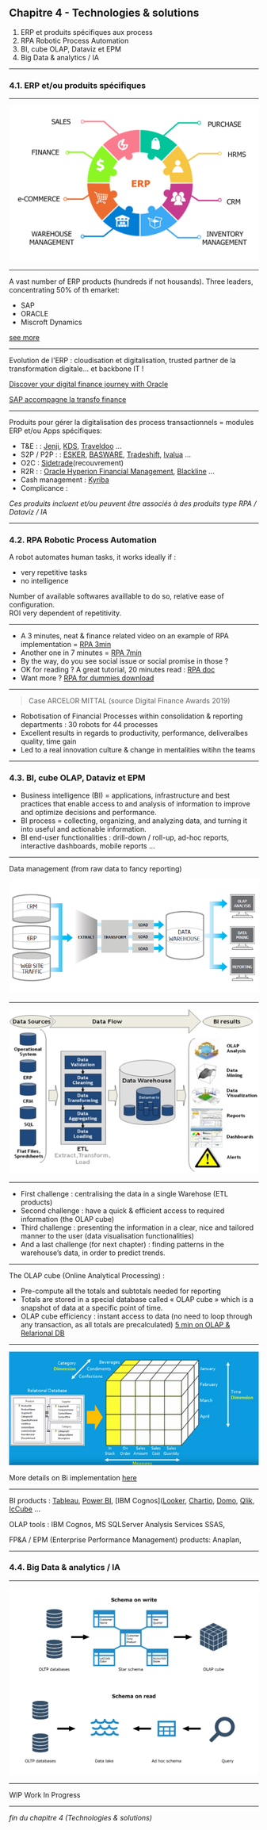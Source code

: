 ## Chapitre 4 - Technologies & solutions

1. ERP et produits spécifiques aux process
2. RPA Robotic Process Automation 
3. BI, cube OLAP, Dataviz et EPM
4. Big Data & analytics / IA  

----

### 4.1. ERP et/ou produits spécifiques

----

<img src="images/erp3.png" style="background:none; border:none; box-shadow:none;"/>     

----

A vast number of ERP products (hundreds if not housands). 
Three leaders, concentrating 50% of th emarket:
- SAP
- ORACLE
- Miscroft Dynamics    

[see more](http://www.businessnsoftware.com/erp-market-share/)

----

Evolution de l'ERP : cloudisation et digitalisation, trusted partner de la transformation digitale... et backbone IT !     

[Discover your digital finance journey with Oracle](https://www.oracle.com/webfolder/assets/digibook/erp-cloudjourney/index.html?src=RoadmapTYP&elq_mid=94867&sh=&cmid=WWMK160606P00031C0004)

[SAP accompagne la transfo finance](https://news.sap.com/france/2019/03/comment-sap-supporte-transformation-fonction-finance/?campaigncode=CRM-FR19-S4H-ONEVO01LKN&source=socialad-EMEA-FR-Linkedin-VirtualSummit-SU4-CFO)     

----

Produits pour gérer la digitalisation des process transactionnels = modules ERP et/ou Apps spécifiques: 
- T&E : : [Jenji](https://jenji.io/en), [KDS](https://www.kds.fr/), [Traveldoo](https://www.traveldoo.com/) ...
- S2P / P2P : : [ESKER](https://www.esker.co.uk/), [BASWARE](https://www.basware.com/en-gb), [Tradeshift](https://tradeshift.com/), [Ivalua](https://fr.ivalua.com/) ...
- O2C : [Sidetrade](https://www.sidetrade.com/fr/produits/financials)(recouvrement)
- R2R : : [Oracle Hyperion Financial Management](https://www.oracle.com/applications/performance-management/products/financial-close-reporting/hyperion-financial-management/), [Blackline](https://www.blackline.com/) ...
- Cash management : [Kyriba](https://www.kyriba.fr/)
- Complicance : 

*Ces produits incluent et/ou peuvent être associés à des produits type RPA / Dataviz / IA*

----

### 4.2. RPA Robotic Process Automation

A robot automates human tasks, it works ideally if : 
- very repetitive tasks
- no intelligence

Number of available softwares availlable to do so, relative ease of configuration.     
ROI very dependent of repetitivity.

----

- A 3 minutes, neat & finance related video on an example of RPA implementation = [RPA 3min](https://youtu.be/xW95yb6J1eU)
- Another one in 7 minutes = [RPA 7min](https://youtu.be/loOR-nz9DGY)
- By the way, do you see social issue or social promise in those ?
- OK for reading ? A great tutorial, 20 minutes read : [RPA doc](https://www.guru99.com/robotic-process-automation-tutorial.html)
- Want more ? [RPA for dummies download](https://www.nice.com/websites/rpa/assets/robotic_process_automation_for_dummies.pdf)

----

> Case ARCELOR MITTAL (source Digital Finance Awards 2019)   

- Robotisation of Financial Processes within consolidation & reporting departments : 30 robots for 44 processes
- Excellent results in regards to productivity, performance, deliveralbes quality, time gain
- Led to a real innovation culture & change in mentalities witihn the teams

----

### 4.3. BI, cube OLAP, Dataviz et EPM

- Business intelligence (BI)  = applications, infrastructure and best practices that enable access to and analysis of information to improve and optimize decisions and performance.      
- BI process = collecting, organizing, and analyzing data, and turning it into useful and actionable information.     
- BI end-user functionalities : drill-down / roll-up, ad-hoc reports, interactive dashboards, mobile reports ...     

----

Data management (from raw data to fancy reporting)      
    
<img src="images/OLAP7.png" style="background:none; border:none; box-shadow:none;"/>      

----


<img src="images/OLAP3.jpg" style="background:none; border:none; box-shadow:none;"/>      

----

-	First challenge : centralising the data in a single Warehose (ETL products)     
-	Second challenge : have a quick & efficient access to required information (the OLAP cube)     
-	Third challenge : presenting the information in a clear, nice and tailored manner to the user (data visualisation functionalities)     
-	And a last challenge (for next chapter) : finding patterns in the warehouse’s data, in order to predict trends.  

----

The OLAP cube (Online Analytical Processing) : 

-	Pre-compute all the totals and subtotals needed for reporting
-	Totals are stored in a special database called « OLAP cube » which is a snapshot of data at a specific point of time.
-	OLAP cube efficiency : instant access to data (no need to loop through any transaction, as all totals are precalculated)
[5 min on OLAP & Relarional DB](https://www.youtube.com/watch?v=2ryG3Jy6eIY)

----

<img src="images/olap3.png" style="background:none; border:none; box-shadow:none;"/>      

More details on Bi implementation [here](https://www.altexsoft.com/blog/business/complete-guide-to-business-intelligence-and-analytics-strategy-steps-processes-and-tools/)

----

BI products : [Tableau](https://www.tableau.com/fr-fr), [Power BI](https://powerbi.microsoft.com/fr-fr/), [IBM Cognos]([Looker](https://looker.com/), [Chartio](https://chartio.com/), [Domo](https://www.domo.com/), [Qlik](https://www.qlik.com/us/), [IcCube](https://www.iccube.com/) ...        

OLAP tools : IBM Cognos, MS SQLServer Analysis Services SSAS,          

FP&A / EPM (Enterprise Performance Management) products: Anaplan,       

----

### 4.4. Big Data & analytics / IA 

----

<img src="images/BIGData.png" style="background:none; border:none; box-shadow:none;"/>      

----

WIP Work In Progress 

----

*fin du chapitre 4 (Technologies & solutions)*
